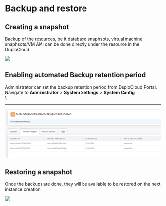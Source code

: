 # Backup and restore

## Creating a snapshot <a href="#0-toc-title" id="0-toc-title"></a>

Backup of the resources, be it database snaphsots, virtual machine snaphsots/VM AMI can be done directly under the resource in the DuploCloud.

![](https://duplocloud.com/wp-content/uploads/2021/11/db-backup.png)

## Enabling automated Backup retention period <a href="#0-toc-title" id="0-toc-title"></a>

Administrator can set the backup retention period from DuploCloud Portal.\
Navigate to **Administrator** > **System Settings** > **System Config**\
\
****

![Configure RDS Backup Retention](<../../../../.gitbook/assets/image (63).png>)

## Restoring a snapshot <a href="#1-toc-title" id="1-toc-title"></a>

Once the backups are done, they will be available to be restored on the next instance creation.

![](https://duplocloud.com/wp-content/uploads/2021/11/db-restore.png)




